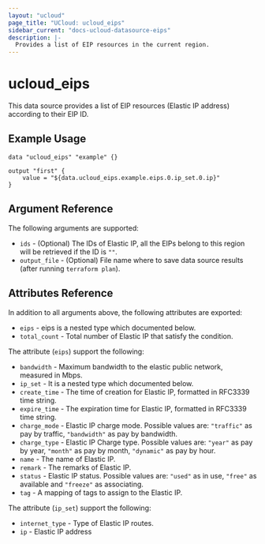 ```yaml
---
layout: "ucloud"
page_title: "UCloud: ucloud_eips"
sidebar_current: "docs-ucloud-datasource-eips"
description: |-
  Provides a list of EIP resources in the current region.
---
```


# ucloud_eips

This data source provides a list of EIP resources (Elastic IP address) according to their EIP ID.

## Example Usage

```hcl
data "ucloud_eips" "example" {}

output "first" {
    value = "${data.ucloud_eips.example.eips.0.ip_set.0.ip}"
}
```

## Argument Reference

The following arguments are supported:

* `ids` - (Optional) The IDs of Elastic IP, all the EIPs belong to this region will be retrieved if the ID is `""`.
* `output_file` - (Optional) File name where to save data source results (after running `terraform plan`).

## Attributes Reference

In addition to all arguments above, the following attributes are exported:

* `eips` - eips is a nested type which documented below.
* `total_count` - Total number of Elastic IP that satisfy the condition.

The attribute (`eips`) support the following:

* `bandwidth` - Maximum bandwidth to the elastic public network, measured in Mbps.
* `ip_set` - It is a nested type which documented below.
* `create_time` - The time of creation for Elastic IP, formatted in RFC3339 time string.
* `expire_time` - The expiration time for Elastic IP, formatted in RFC3339 time string.
* `charge_mode` - Elastic IP charge mode. Possible values are: `"traffic"` as pay by traffic, `"bandwidth"` as pay by bandwidth.
* `charge_type` - Elastic IP Charge type. Possible values are: `"year"` as pay by year, `"month"` as pay by month, `"dynamic"` as pay by hour.
* `name` - The name of Elastic IP.
* `remark` - The remarks of Elastic IP.
* `status` - Elastic IP status. Possible values are: `"used"` as in use, `"free"` as available and `"freeze"` as associating.
* `tag` - A mapping of tags to assign to the Elastic IP.

The attribute (`ip_set`) support the following:

* `internet_type` - Type of Elastic IP routes.
* `ip` - Elastic IP address